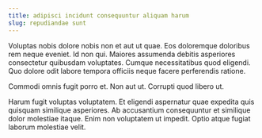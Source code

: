 ```yaml
---
title: adipisci incidunt consequuntur aliquam harum
slug: repudiandae sunt
---
```


Voluptas nobis dolore nobis non et aut ut quae. Eos doloremque doloribus rem neque eveniet. Id non qui. Maiores assumenda debitis asperiores consectetur quibusdam voluptates. Cumque necessitatibus quod eligendi. Quo dolore odit labore tempora officiis neque facere perferendis ratione.

Commodi omnis fugit porro et. Non aut ut. Corrupti quod libero ut.

Harum fugit voluptas voluptatem. Et eligendi aspernatur quae expedita quis quisquam similique asperiores. Ab accusantium consequuntur et similique dolor molestiae itaque. Enim non voluptatem ut impedit. Optio atque fugiat laborum molestiae velit.
